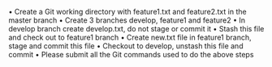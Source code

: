 •	Create a Git working directory with feature1.txt and feature2.txt in the master branch 
•	Create 3 branches develop, feature1 and feature2 
•	In develop branch create develop.txt, do not stage or commit it 
•	Stash this file and check out to feature1 branch 
•	Create new.txt file in feature1 branch, stage and commit this file 
•	Checkout to develop, unstash this file and commit 
•	Please submit all the Git commands used to do the above steps
